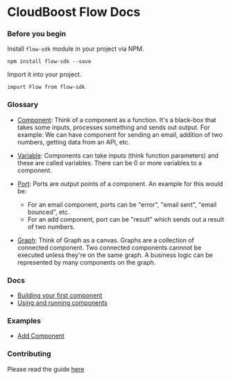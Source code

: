 # CloudBoost Flow Docs

### Before you begin

Install `flow-sdk` module in your project via NPM. 

`npm install flow-sdk --save`

Import it into your project. 

`import Flow from flow-sdk`

### Glossary

- [Component](./classes/Component/README.md): Think of a component as a function. It's a black-box that takes some inputs, processes something and sends out output. For example: We can have component for sending an email, addition of two numbers, getting data from an API, etc. 

- [Variable](./classes/Variable/README.md): Components can take inputs (think function parameters) and these are called variables. There can be 0 or more variables to a component.

- [Port](./classes/Port/README.md): Ports are output points of a component. An example for this would be: 
    - For an email component, ports can be "error", "email sent", "email bounced", etc. 
    - For an add component, port can be "result" which sends out a result of two numbers. 

- [Graph](./classes/Graph/README.md): Think of Graph as a canvas. Graphs are a collection of connected component. Two connected components cannnot be executed unless they're on the same graph. A business logic can be represented by many components on the graph. 

### Docs

- [Building your first component](./getting-started/create-a-component.md)
- [Using and running components](./getting-started/use-a-component.md)


### Examples

- [Add Component](./examples/add.js)

### Contributing

Please read the guide [here](./contributing/README.md)




